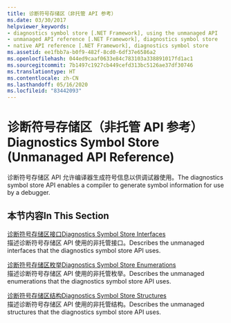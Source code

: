 ```yaml
---
title: 诊断符号存储区（非托管 API 参考）
ms.date: 03/30/2017
helpviewer_keywords:
- diagnostics symbol store [.NET Framework], using the unmanaged API
- unmanaged API reference [.NET Framework], diagnostics symbol store
- native API reference [.NET Framework], diagnostics symbol store
ms.assetid: ee1fbb7a-b0f9-482f-8cd0-6df37e6586a2
ms.openlocfilehash: 044ed9caaf0633e84c783103a338891017fd1ac1
ms.sourcegitcommit: 7b1497c1927cb449cefd313bc5126ae37df30746
ms.translationtype: HT
ms.contentlocale: zh-CN
ms.lasthandoff: 05/16/2020
ms.locfileid: "83442093"
---
```

# <a name="diagnostics-symbol-store-unmanaged-api-reference"></a><span data-ttu-id="5f484-102">诊断符号存储区（非托管 API 参考）</span><span class="sxs-lookup"><span data-stu-id="5f484-102">Diagnostics Symbol Store (Unmanaged API Reference)</span></span>
<span data-ttu-id="5f484-103">诊断符号存储区 API 允许编译器生成符号信息以供调试器使用。</span><span class="sxs-lookup"><span data-stu-id="5f484-103">The diagnostics symbol store API enables a compiler to generate symbol information for use by a debugger.</span></span>  
  
## <a name="in-this-section"></a><span data-ttu-id="5f484-104">本节内容</span><span class="sxs-lookup"><span data-stu-id="5f484-104">In This Section</span></span>  
 [<span data-ttu-id="5f484-105">诊断符号存储区接口</span><span class="sxs-lookup"><span data-stu-id="5f484-105">Diagnostics Symbol Store Interfaces</span></span>](diagnostics-symbol-store-interfaces.md)  
 <span data-ttu-id="5f484-106">描述诊断符号存储区 API 使用的非托管接口。</span><span class="sxs-lookup"><span data-stu-id="5f484-106">Describes the unmanaged interfaces that the diagnostics symbol store API uses.</span></span>  
  
 [<span data-ttu-id="5f484-107">诊断符号存储区枚举</span><span class="sxs-lookup"><span data-stu-id="5f484-107">Diagnostics Symbol Store Enumerations</span></span>](diagnostics-symbol-store-enumerations.md)  
 <span data-ttu-id="5f484-108">描述诊断符号存储区 API 使用的非托管枚举。</span><span class="sxs-lookup"><span data-stu-id="5f484-108">Describes the unmanaged enumerations that the diagnostics symbol store API uses.</span></span>  
  
 [<span data-ttu-id="5f484-109">诊断符号存储区结构</span><span class="sxs-lookup"><span data-stu-id="5f484-109">Diagnostics Symbol Store Structures</span></span>](diagnostics-symbol-store-structures.md)  
 <span data-ttu-id="5f484-110">描述诊断符号存储区 API 使用的非托管结构。</span><span class="sxs-lookup"><span data-stu-id="5f484-110">Describes the unmanaged structures that the diagnostics symbol store API uses.</span></span>
